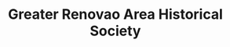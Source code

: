 ---
layout: repo
title: "Greater Renovao Area Historical Society"
id: 14746
permalink: repos/14746/
---